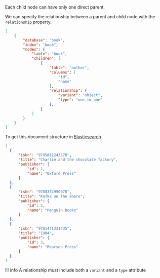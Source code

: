 Each child node can have only one direct parent.

We can specify the relationship between a parent and child node with the `relationship` property.

```JSON
[
    {
        "database": "book",
        "index": "book",
        "nodes": {
            "table": "book",
            "children": [
                {
                    "table": "author",
                    "columns": [
                        "id",
                        "name"
                    ],
                    "relationship": {
                        "variant": "object",
                        "type": "one_to_one"
                    },
                }
            ]
        }
    }
]
```

To get this document structure in [Elasticsearch](https://www.elastic.co/products/elastic-stack)

```JSON
[
  {
      "isbn": "9785811243570",
      "title": "Charlie and the chocolate factory",
      "publisher": {
          "id": 1,
          "name": "Oxford Press"
      }
  },
  {
      "isbn": "9788374950978",
      "title": "Kafka on the Shore",
      "publisher": {
          "id": 2,
          "name": "Penguin Books"
      }
  },
  {
      "isbn": "9781471331435",
      "title": "1984",
      "publisher": {
          "id": 3,
          "name": "Pearson Press"
      }
  }
]
```

!!! info
    A relationship must include both a `variant` and a `type` attribute

